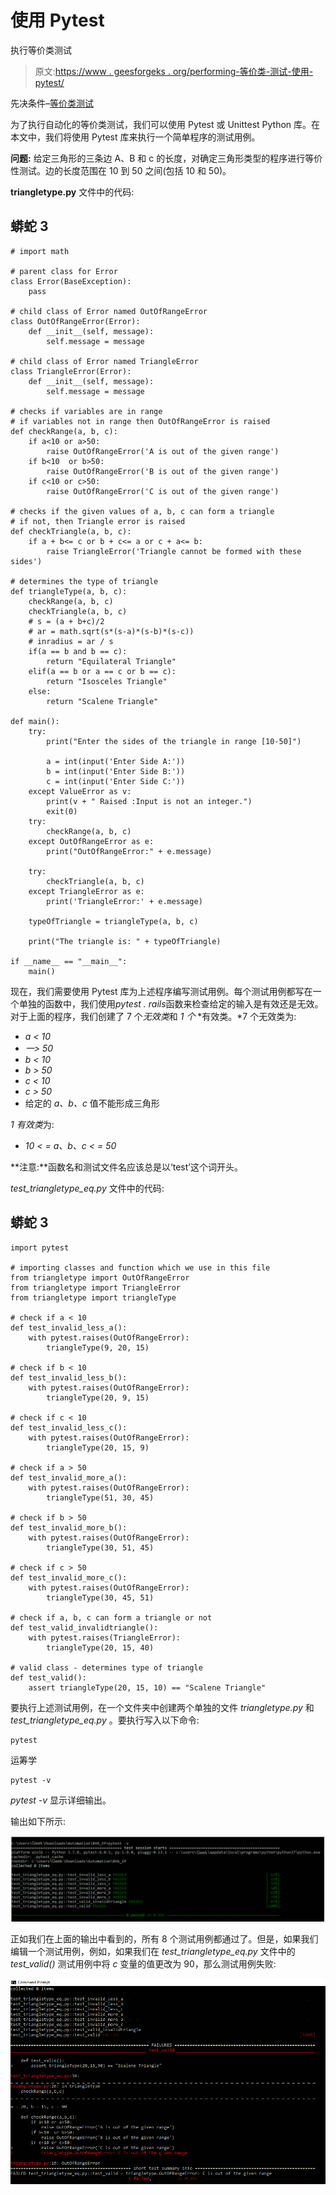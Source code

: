 # 使用 Pytest

执行等价类测试

> 原文:[https://www . geesforgeks . org/performing-等价类-测试-使用-pytest/](https://www.geeksforgeeks.org/performing-equivalence-class-testing-using-pytest/)

先决条件–[等价类测试](https://www.geeksforgeeks.org/equivalence-class-testing-next-date-problem/)

为了执行自动化的等价类测试，我们可以使用 Pytest 或 Unittest Python 库。在本文中，我们将使用 Pytest 库来执行一个简单程序的测试用例。

**问题:**
给定三角形的三条边 A、B 和 c 的长度，对确定三角形类型的程序进行等价性测试。边的长度范围在 10 到 50 之间(包括 10 和 50)。

**triangletype.py** 文件中的代码:

## 蟒蛇 3

```
# import math

# parent class for Error
class Error(BaseException):
    pass

# child class of Error named OutOfRangeError
class OutOfRangeError(Error):
    def __init__(self, message):
        self.message = message

# child class of Error named TriangleError        
class TriangleError(Error):
    def __init__(self, message):
        self.message = message

# checks if variables are in range
# if variables not in range then OutOfRangeError is raised
def checkRange(a, b, c):
    if a<10 or a>50:
        raise OutOfRangeError('A is out of the given range')
    if b<10  or b>50:
        raise OutOfRangeError('B is out of the given range') 
    if c<10 or c>50:
        raise OutOfRangeError('C is out of the given range')

# checks if the given values of a, b, c can form a triangle
# if not, then Triangle error is raised
def checkTriangle(a, b, c):
    if a + b<= c or b + c<= a or c + a<= b:
        raise TriangleError('Triangle cannot be formed with these sides')

# determines the type of triangle        
def triangleType(a, b, c):
    checkRange(a, b, c)
    checkTriangle(a, b, c)
    # s = (a + b+c)/2
    # ar = math.sqrt(s*(s-a)*(s-b)*(s-c))
    # inradius = ar / s
    if(a == b and b == c):   
        return "Equilateral Triangle"
    elif(a == b or a == c or b == c):
        return "Isosceles Triangle"
    else:
        return "Scalene Triangle"

def main():
    try:
        print("Enter the sides of the triangle in range [10-50]")

        a = int(input('Enter Side A:'))
        b = int(input('Enter Side B:'))
        c = int(input('Enter Side C:'))
    except ValueError as v:
        print(v + " Raised :Input is not an integer.")
        exit(0)
    try:
        checkRange(a, b, c)
    except OutOfRangeError as e:
        print("OutOfRangeError:" + e.message)

    try:
        checkTriangle(a, b, c)
    except TriangleError as e:
        print('TriangleError:' + e.message)

    typeOfTriangle = triangleType(a, b, c)

    print("The triangle is: " + typeOfTriangle)

if __name__ == "__main__":
    main()
```

现在，我们需要使用 Pytest 库为上述程序编写测试用例。每个测试用例都写在一个单独的函数中，我们使用*pytest . rails*函数来检查给定的输入是有效还是无效。对于上面的程序，我们创建了 7 个*无效类*和 *1 个* *有效类。*7 个无效类为:

*   *a < 10*
*   *一> 50*
*   *b < 10*
*   *b > 50*
*   *c < 10*
*   *c > 50*
*   给定的 *a、b、c* 值不能形成三角形

*1 有效类*为:

*   *10 < = a、b、c < = 50*

**注意:**函数名和测试文件名应该总是以‘test’这个词开头。

*test_triangletype_eq.py* 文件中的代码:

## 蟒蛇 3

```
import pytest

# importing classes and function which we use in this file
from triangletype import OutOfRangeError
from triangletype import TriangleError
from triangletype import triangleType

# check if a < 10
def test_invalid_less_a():
    with pytest.raises(OutOfRangeError):
        triangleType(9, 20, 15)

# check if b < 10        
def test_invalid_less_b():
    with pytest.raises(OutOfRangeError):
        triangleType(20, 9, 15)

# check if c < 10        
def test_invalid_less_c():
    with pytest.raises(OutOfRangeError):
        triangleType(20, 15, 9)

# check if a > 50
def test_invalid_more_a():
    with pytest.raises(OutOfRangeError):
        triangleType(51, 30, 45)

# check if b > 50        
def test_invalid_more_b():
    with pytest.raises(OutOfRangeError):
        triangleType(30, 51, 45)

# check if c > 50        
def test_invalid_more_c():
    with pytest.raises(OutOfRangeError):
        triangleType(30, 45, 51)

# check if a, b, c can form a triangle or not        
def test_valid_invalidtriangle():
    with pytest.raises(TriangleError):
        triangleType(20, 15, 40)

# valid class - determines type of triangle        
def test_valid():
    assert triangleType(20, 15, 10) == "Scalene Triangle" 
```

要执行上述测试用例，在一个文件夹中创建两个单独的文件 *triangletype.py* 和 *test_triangletype_eq.py* 。要执行写入以下命令:

```
pytest

```

运筹学

```
pytest -v

```

*pytest -v* 显示详细输出。

输出如下所示:

![](img/8e47a8a2be61430af8960134c05304e4.png)

正如我们在上面的输出中看到的，所有 8 个测试用例都通过了。但是，如果我们编辑一个测试用例，例如，如果我们在 *test_triangletype_eq.py* 文件中的 *test_valid()* 测试用例中将 *c* 变量的值更改为 90，那么测试用例失败:

![](img/288f8d9c216f23e09b4a88539b358108.png)